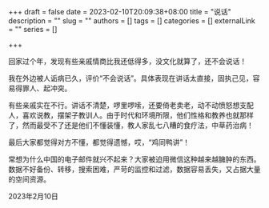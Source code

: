 +++
draft = false
date = 2023-02-10T20:09:38+08:00
title = "说话"
description = ""
slug = ""
authors = []
tags = []
categories = []
externalLink = ""
series = []

+++



回家过个年，发现有些亲戚情商比我还低得多，没文化就算了，还不会说话！

我在外边被人诟病已久，评价“不会说话”。具体表现在讲话太直接，固执己见，容易得罪人、起冲突。

有些亲戚实在不行。讲话不清楚，啰里啰嗦，还要倚老卖老，动不动愤怒想支配人，喜欢说教，摆架子教训人。由于时代和环境所限，他们性格和教养也就那样了，然而最受不了还是他们不懂装懂，教人家乱七八糟的食疗法，中草药治病！

最后大家都觉得对方不懂，都觉得遗憾，哎，“鸡同鸭讲”！

常想为什么中国的电子邮件就兴不起来？大家被迫用微信这种越来越臃肿的东西。数据不好备份、转移，搜索困难，严苛的监控和过滤，数据容易丢失，又占据大量的空间资源。

2023年2月10日